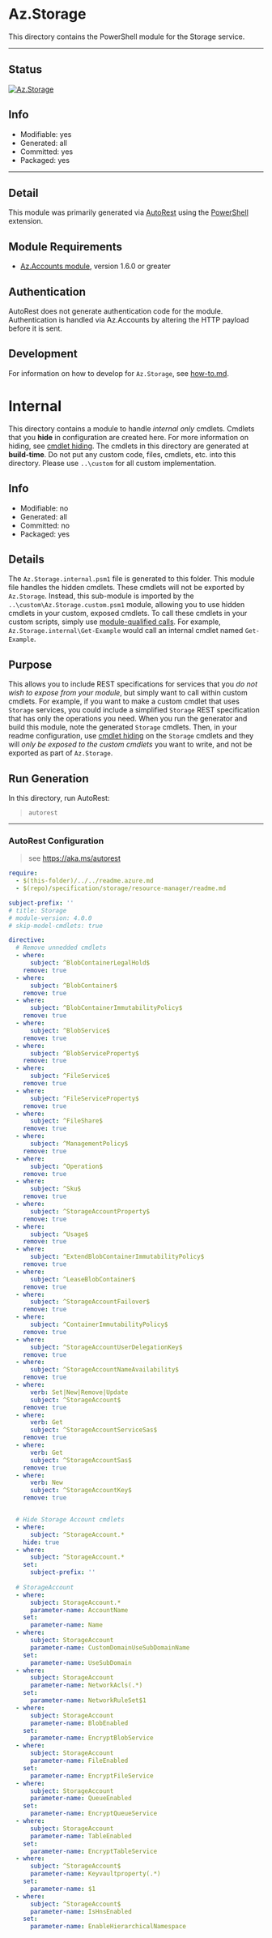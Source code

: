 <!-- region Generated -->
# Az.Storage
This directory contains the PowerShell module for the Storage service.

---
## Status
[![Az.Storage](https://img.shields.io/powershellgallery/v/Az.Storage.svg?style=flat-square&label=Az.Storage "Az.Storage")](https://www.powershellgallery.com/packages/Az.Storage/)

## Info
- Modifiable: yes
- Generated: all
- Committed: yes
- Packaged: yes

---
## Detail
This module was primarily generated via [AutoRest](https://github.com/Azure/autorest) using the [PowerShell](https://github.com/Azure/autorest.powershell) extension.

## Module Requirements
- [Az.Accounts module](https://www.powershellgallery.com/packages/Az.Accounts/), version 1.6.0 or greater

## Authentication
AutoRest does not generate authentication code for the module. Authentication is handled via Az.Accounts by altering the HTTP payload before it is sent.

## Development
For information on how to develop for `Az.Storage`, see [how-to.md](how-to.md).
<!-- endregion -->

# Internal
This directory contains a module to handle *internal only* cmdlets. Cmdlets that you **hide** in configuration are created here. For more information on hiding, see [cmdlet hiding](https://github.com/Azure/autorest/blob/master/docs/powershell/options.md#cmdlet-hiding-exportation-suppression). The cmdlets in this directory are generated at **build-time**. Do not put any custom code, files, cmdlets, etc. into this directory. Please use `..\custom` for all custom implementation.

## Info
- Modifiable: no
- Generated: all
- Committed: no
- Packaged: yes

## Details
The `Az.Storage.internal.psm1` file is generated to this folder. This module file handles the hidden cmdlets. These cmdlets will not be exported by `Az.Storage`. Instead, this sub-module is imported by the `..\custom\Az.Storage.custom.psm1` module, allowing you to use hidden cmdlets in your custom, exposed cmdlets. To call these cmdlets in your custom scripts, simply use [module-qualified calls](https://docs.microsoft.com/en-us/powershell/module/microsoft.powershell.core/about/about_command_precedence?view=powershell-6#qualified-names). For example, `Az.Storage.internal\Get-Example` would call an internal cmdlet named `Get-Example`.

## Purpose
This allows you to include REST specifications for services that you *do not wish to expose from your module*, but simply want to call within custom cmdlets. For example, if you want to make a custom cmdlet that uses `Storage` services, you could include a simplified `Storage` REST specification that has only the operations you need. When you run the generator and build this module, note the generated `Storage` cmdlets. Then, in your readme configuration, use [cmdlet hiding](https://github.com/Azure/autorest/blob/master/docs/powershell/options.md#cmdlet-hiding-exportation-suppression) on the `Storage` cmdlets and they will *only be exposed to the custom cmdlets* you want to write, and not be exported as part of `Az.Storage`.

## Run Generation
In this directory, run AutoRest:
> `autorest`

---
### AutoRest Configuration
> see https://aka.ms/autorest

``` yaml
require:
  - $(this-folder)/../../readme.azure.md
  - $(repo)/specification/storage/resource-manager/readme.md

subject-prefix: ''
# title: Storage
# module-version: 4.0.0
# skip-model-cmdlets: true

directive:
  # Remove unnedded cmdlets
  - where:
      subject: ^BlobContainerLegalHold$
    remove: true
  - where:
      subject: ^BlobContainer$
    remove: true
  - where:
      subject: ^BlobContainerImmutabilityPolicy$
    remove: true
  - where:
      subject: ^BlobService$
    remove: true
  - where:
      subject: ^BlobServiceProperty$
    remove: true
  - where:
      subject: ^FileService$
    remove: true
  - where:
      subject: ^FileServiceProperty$
    remove: true
  - where:
      subject: ^FileShare$
    remove: true
  - where:
      subject: ^ManagementPolicy$
    remove: true
  - where:
      subject: ^Operation$
    remove: true
  - where:
      subject: ^Sku$
    remove: true
  - where:
      subject: ^StorageAccountProperty$
    remove: true
  - where:
      subject: ^Usage$
    remove: true
  - where:
      subject: ^ExtendBlobContainerImmutabilityPolicy$
    remove: true
  - where:
      subject: ^LeaseBlobContainer$
    remove: true
  - where:
      subject: ^StorageAccountFailover$
    remove: true
  - where:
      subject: ^ContainerImmutabilityPolicy$
    remove: true
  - where:
      subject: ^StorageAccountUserDelegationKey$
    remove: true
  - where:
      subject: ^StorageAccountNameAvailability$
    remove: true
  - where:
      verb: Set|New|Remove|Update
      subject: ^StorageAccount$
    remove: true
  - where:
      verb: Get
      subject: ^StorageAccountServiceSas$
    remove: true
  - where:
      verb: Get
      subject: ^StorageAccountSas$
    remove: true
  - where:
      verb: New
      subject: ^StorageAccountKey$
    remove: true


  # Hide Storage Account cmdlets
  - where:
      subject: ^StorageAccount.*
    hide: true
  - where:
      subject: ^StorageAccount.*
    set:
      subject-prefix: ''
  
  # StorageAccount
  - where:
      subject: StorageAccount.*
      parameter-name: AccountName
    set:
      parameter-name: Name
  - where:
      subject: StorageAccount
      parameter-name: CustomDomainUseSubDomainName
    set:
      parameter-name: UseSubDomain
  - where:
      subject: StorageAccount
      parameter-name: NetworkAcls(.*)
    set:
      parameter-name: NetworkRuleSet$1
  - where:
      subject: StorageAccount
      parameter-name: BlobEnabled
    set:
      parameter-name: EncryptBlobService
  - where:
      subject: StorageAccount
      parameter-name: FileEnabled
    set:
      parameter-name: EncryptFileService
  - where:
      subject: StorageAccount
      parameter-name: QueueEnabled
    set:
      parameter-name: EncryptQueueService
  - where:
      subject: StorageAccount
      parameter-name: TableEnabled
    set:
      parameter-name: EncryptTableService
  - where:
      subject: ^StorageAccount$
      parameter-name: Keyvaultproperty(.*)
    set:
      parameter-name: $1
  - where:
      subject: ^StorageAccount$
      parameter-name: IsHnsEnabled
    set:
      parameter-name: EnableHierarchicalNamespace
```